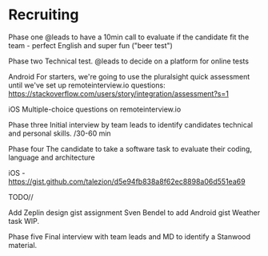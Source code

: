 # Recruiting

Phase one
@leads to have a 10min call to evaluate if the candidate fit the team - perfect English and  super fun ("beer test")

Phase two
Technical test. @leads to decide on a platform for online tests 

Android
For starters, we're going to use the pluralsight quick assessment until we've set up remoteinterview.io questions: https://stackoverflow.com/users/story/integration/assessment?s=1

iOS
Multiple-choice questions on remoteinterview.io

Phase three
Initial interview by team leads to identify candidates technical and personal skills. /30-60 min

Phase four
The candidate to take a software task to evaluate their coding, language and architecture 



iOS - https://gist.github.com/talezion/d5e94fb838a8f62ec8898a06d551ea69

TODO//

Add Zeplin design
gist assignment
Sven Bendel to add Android gist 
Weather task WIP. 


Phase five
Final interview with team leads and MD to identify a Stanwood material.